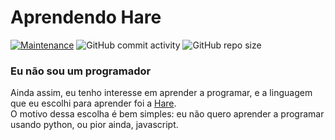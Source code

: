 # Aprendendo Hare
[![Maintenance](https://img.shields.io/maintenance/yes/2024.svg)]() 
![GitHub commit activity](https://img.shields.io/github/commit-activity/t/0x736561/aprendendo-hare) 
![GitHub repo size](https://img.shields.io/github/repo-size/0x736561/aprendendo-hare)

### Eu não sou um programador
Ainda assim, eu tenho interesse em aprender a programar, e a linguagem que eu escolhi para aprender foi a 
[Hare](https://harelang.org/).  
O motivo dessa escolha é bem simples: eu não quero aprender a programar usando python, ou pior ainda, javascript.
